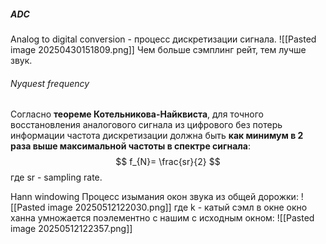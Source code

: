 ##### ADC
Analog to digital conversion - процесс дискретизации сигнала.
![[Pasted image 20250430151809.png]]
Чем больше сэмплинг рейт, тем лучше звук.

###### Nyquest frequency
Согласно **теореме Котельникова-Найквиста**, для точного восстановления аналогового сигнала из цифрового без потерь информации частота дискретизации должна быть **как минимум в 2 раза выше максимальной частоты в спектре сигнала**:$$
f_{N}= \frac{sr}{2}
$$ где sr - sampling rate.

Hann windowing
Процесс изымания окон звука из общей дорожки:
![[Pasted image 20250512122030.png]]
где k - катый сэмл в окне
окно ханна умножается поэлементно с нашим с исходным окном:
![[Pasted image 20250512122357.png]]
